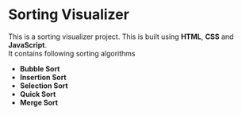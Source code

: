 # Sorting Visualizer

This is  a sorting visualizer project. This is built using **HTML**, **CSS** and **JavaScript**.\
It contains following sorting algorithms
* **Bubble Sort**
* **Insertion Sort**
* **Selection Sort**
* **Quick Sort**
* **Merge Sort**
            
